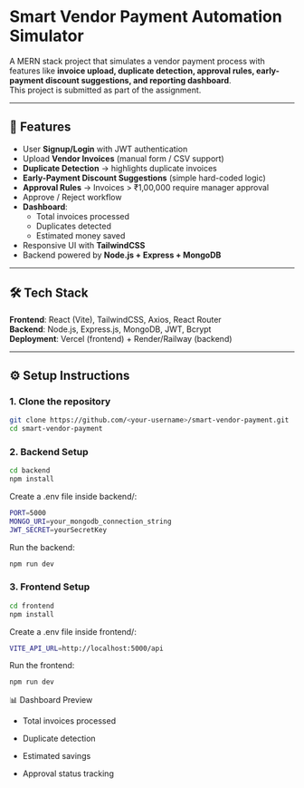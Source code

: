 # Smart Vendor Payment Automation Simulator

A MERN stack project that simulates a vendor payment process with features like **invoice upload, duplicate detection, approval rules, early-payment discount suggestions, and reporting dashboard**.  
This project is submitted as part of the assignment.

---

## 🚀 Features
- User **Signup/Login** with JWT authentication
- Upload **Vendor Invoices** (manual form / CSV support)
- **Duplicate Detection** → highlights duplicate invoices
- **Early-Payment Discount Suggestions** (simple hard-coded logic)
- **Approval Rules** → Invoices > ₹1,00,000 require manager approval
- Approve / Reject workflow
- **Dashboard**:
  - Total invoices processed
  - Duplicates detected
  - Estimated money saved
- Responsive UI with **TailwindCSS**
- Backend powered by **Node.js + Express + MongoDB**

---

## 🛠 Tech Stack
**Frontend**: React (Vite), TailwindCSS, Axios, React Router  
**Backend**: Node.js, Express.js, MongoDB, JWT, Bcrypt  
**Deployment**: Vercel (frontend) + Render/Railway (backend)

---

## ⚙️ Setup Instructions

### 1. Clone the repository
```bash
git clone https://github.com/<your-username>/smart-vendor-payment.git
cd smart-vendor-payment

```
### 2. Backend Setup
```bash
cd backend
npm install
```
Create a .env file inside backend/: 

```bash
PORT=5000
MONGO_URI=your_mongodb_connection_string
JWT_SECRET=yourSecretKey
```
Run the backend:
```bash
npm run dev
```

### 3. Frontend Setup
```bash
cd frontend
npm install
```
Create a .env file inside frontend/:

```bash
VITE_API_URL=http://localhost:5000/api
```
Run the frontend:
```bash
npm run dev
```

📊 Dashboard Preview

- Total invoices processed

- Duplicate detection

- Estimated savings

- Approval status tracking


